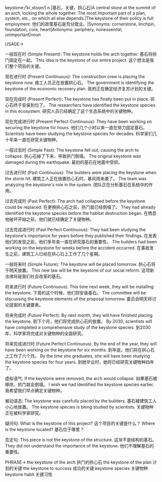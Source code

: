 keystone:/ˈkiːˌstoʊn/| n.|基石，关键，拱心石|A central stone at the summit of an arch, locking the whole together.  The most important part of a plan, system, etc., on which all else depends.|The keystone of their policy is full employment. 他们的政策基石是充分就业。|Synonyms: cornerstone, linchpin, foundation, core, heart|Antonyms: periphery, nonessential, unimportant|noun


USAGE->

一般现在时 (Simple Present):
The keystone holds the arch together.  基石将拱门固定在一起。
This idea is the keystone of our entire project.  这个想法是我们整个项目的关键。

现在进行时 (Present Continuous):
The construction crew is placing the keystone now.  施工人员正在放置拱心石。
The government is identifying the keystone of the economic recovery plan. 政府正在确定经济复苏计划的关键。


现在完成时 (Present Perfect):
The keystone has finally been put in place.  拱心石终于安装到位了。
The researchers have identified the keystone species in this ecosystem. 研究人员已经确定了这个生态系统中的关键物种。


现在完成进行时 (Present Perfect Continuous):
They have been working on securing the keystone for hours.  他们几个小时以来一直在努力固定基石。
Scientists have been studying the keystone species for decades.  科学家们几十年来一直在研究关键物种。



一般过去时 (Simple Past):
The keystone fell out, causing the arch to collapse.  拱心石掉了下来，导致拱门倒塌。
The original keystone was damaged during the earthquake.  最初的基石在地震中受损。



过去进行时 (Past Continuous):
The builders were placing the keystone when the storm hit.  建筑工人正在放置拱心石时，暴风雨来袭了。
The team was analyzing the keystone's role in the system.  团队正在分析基石在系统中的作用。


过去完成时 (Past Perfect):
The arch had collapsed before the keystone could be replaced.  在更换拱心石之前，拱门就已经倒塌了。
They had already identified the keystone species before the habitat destruction began. 在栖息地破坏开始之前，他们就已经确定了关键物种。



过去完成进行时 (Past Perfect Continuous):
They had been studying the keystone's importance for years before they published their findings.  在发表他们的发现之前，他们多年来一直在研究基石的重要性。
The builders had been working on the keystone for weeks before the accident occurred.  在事故发生之前，建筑工人已经在拱心石上工作了几个星期。




一般将来时 (Simple Future):
The keystone will be placed tomorrow.  拱心石将于明天放置。
This new law will be the keystone of our social reform.  这项新法律将是我们社会改革的基石。



将来进行时 (Future Continuous):
This time next week, they will be installing the keystone.  下周的这个时候，他们将安装基石。
The committee will be discussing the keystone elements of the proposal tomorrow. 委员会明天将讨论提案的关键要素。



将来完成时 (Future Perfect):
By next month, they will have finished placing the keystone.  到下个月，他们将完成拱心石的放置。
By 2030, scientists will have completed a comprehensive study of the keystone species. 到2030年，科学家将完成对关键物种的全面研究。




将来完成进行时 (Future Perfect Continuous):
By the end of the year, they will have been working on the keystone for six months. 到年底，他们将在拱心石上工作了六个月。
By the time she graduates, she will have been studying the keystone species for four years. 到她毕业时，她将已经研究关键物种四年了。




虚拟语气:
If the keystone were removed, the arch would collapse.  如果基石被移除，拱门就会倒塌。
I wish we had identified the keystone species earlier.  我希望我们早点确定关键物种。



被动语态:
The keystone was carefully placed by the builders.  基石被建筑工人小心地放置。
The keystone species is being studied by scientists.  关键物种正在被科学家研究。



疑问句:
What is the keystone of this project?  这个项目的关键是什么？
Where is the keystone located?  基石位于哪里？



否定句:
This piece is not the keystone of the structure.  这块不是结构的基石。
They did not understand the importance of the keystone.  他们不理解基石的重要性。





PHRASE->
the keystone of the arch  拱门的拱心石
the keystone of the plan  计划的关键
the keystone to success  成功的关键
keystone species  关键物种
keystone habit  关键习性

